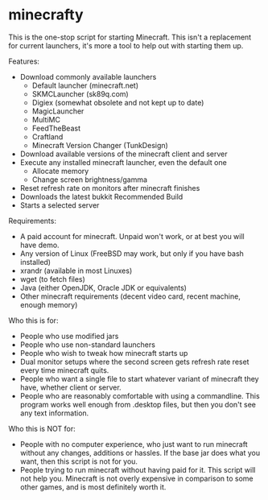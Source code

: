 minecrafty
==========

This is the one-stop script for starting Minecraft. This isn't a replacement for current
launchers, it's more a tool to help out with starting them up.

Features:
* Download commonly available launchers
  * Default launcher (minecraft.net)
  * SKMCLauncher (sk89q.com)
  * Digiex (somewhat obsolete and not kept up to date)
  * MagicLauncher
  * MultiMC
  * FeedTheBeast
  * Craftland
  * Minecraft Version Changer (TunkDesign)
* Download available versions of the minecraft client and server
* Execute any installed minecraft launcher, even the default one
  * Allocate memory
  * Change screen brightness/gamma
* Reset refresh rate on monitors after minecraft finishes
* Downloads the latest bukkit Recommended Build
* Starts a selected server

Requirements:
* A paid account for minecraft. Unpaid won't work, or at best you will have demo.
* Any version of Linux (FreeBSD may work, but only if you have bash installed)
* xrandr (available in most Linuxes)
* wget (to fetch files)
* Java (either OpenJDK, Oracle JDK or equivalents)
* Other minecraft requirements (decent video card, recent machine, enough memory)

Who this is for:
* People who use modified jars
* People who use non-standard launchers
* People who wish to tweak how minecraft starts up
* Dual monitor setups where the second screen gets refresh rate reset every time
  minecraft quits.
* People who want a single file to start whatever variant of minecraft they have,
  whether client or server.
* People who are reasonably comfortable with using a commandline. This program
  works well enough from .desktop files, but then you don't see any text information.

Who this is NOT for:
* People with no computer experience, who just want to run minecraft without
  any changes, additions or hassles. If the base jar does what you want, then
  this script is not for you.
* People trying to run minecraft without having paid for it. This script
  will not help you. Minecraft is not overly expensive in comparison to some
  other games, and is most definitely worth it.


